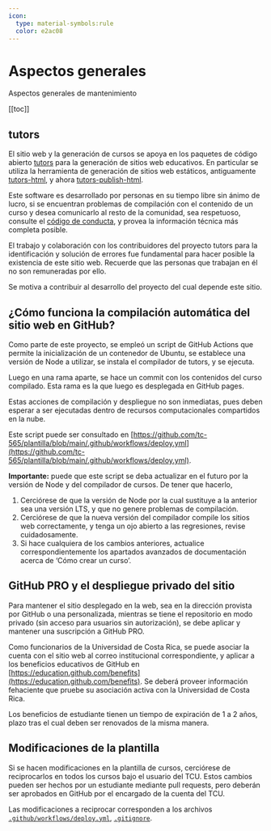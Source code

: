 ```yaml
---
icon: 
  type: material-symbols:rule
  color: e2ac08 
---
```

# Aspectos generales
Aspectos generales de mantenimiento

[[toc]]

## tutors
El sitio web y la generación de cursos se apoya en los paquetes de código abierto [tutors](https://github.com/tutors-sdk/tutors) para la generación de sitios web educativos. En particular se utiliza la herramienta de generación de sitios web estáticos, antiguamente [tutors-html](https://www.npmjs.com/package/tutors-html), y ahora [tutors-publish-html](https://www.npmjs.com/package/tutors-publish-html).

Este software es desarrollado por personas en su tiempo libre sin ánimo de lucro, si se encuentran problemas de compilación con el contenido de un curso y desea comunicarlo al resto de la comunidad, sea respetuoso, consulte el [código de conducta](https://github.com/tutors-sdk/tutors/blob/main/CODE_OF_CONDUCT.md), y provea la información técnica más completa posible.

El trabajo y colaboración con los contribuidores del proyecto tutors para la identificación y solución de errores fue fundamental para hacer posible la existencia de este sitio web. Recuerde que las personas que trabajan en él no son remuneradas por ello.

Se motiva a contribuir al desarrollo del proyecto del cual depende este sitio.

## ¿Cómo funciona la compilación automática del sitio web en GitHub?
Como parte de este proyecto, se empleó un script de GitHub Actions que permite la inicialización de un contenedor de Ubuntu, se establece una versión de Node a utilizar, se instala el compilador de tutors, y se ejecuta.

Luego en una rama aparte, se hace un commit con los contenidos del curso compilado. Esta rama es la que luego es desplegada en GitHub pages.

Estas acciones de compilación y despliegue no son inmediatas, pues deben esperar a ser ejecutadas dentro de recursos computacionales compartidos en la nube.

Este script puede ser consultado en [https://github.com/tc-565/plantilla/blob/main/.github/workflows/deploy.yml](https://github.com/tc-565/plantilla/blob/main/.github/workflows/deploy.yml).

**Importante:** puede que este script se deba actualizar en el futuro por la versión de Node y del compilador de cursos. De tener que hacerlo,
1. Cerciórese de que la versión de Node por la cual sustituye a la anterior sea una versión LTS, y que no genere problemas de compilación.
2. Cerciórese de que la nueva versión del compilador compile los sitios web correctamente, y tenga un ojo abierto a las regresiones, revise cuidadosamente.
3. Si hace cualquiera de los cambios anteriores, actualice correspondientemente los apartados avanzados de documentación acerca de ‘Cómo crear un curso’.

## GitHub PRO y el despliegue privado del sitio
Para mantener el sitio desplegado en la web, sea en la dirección provista por GitHub o una personalizada, mientras se tiene el repositorio en modo privado (sin acceso para usuarios sin autorización), se debe aplicar y mantener una suscripción a GitHub PRO.

Como funcionarios de la Universidad de Costa Rica, se puede asociar la cuenta con el sitio web al correo institucional correspondiente, y aplicar a los beneficios educativos de GitHub en [https://education.github.com/benefits](https://education.github.com/benefits). Se deberá proveer información fehaciente que pruebe su asociación activa con la Universidad de Costa Rica.

Los beneficios de estudiante tienen un tiempo de expiración de 1 a 2 años, plazo tras el cual deben ser renovados de la misma manera.

## Modificaciones de la plantilla
Si se hacen modificaciones en la plantilla de cursos, cerciórese de reciprocarlos en todos los cursos bajo el usuario del TCU. Estos cambios pueden ser hechos por un estudiante mediante pull requests, pero deberán ser aprobados en GitHub por el encargado de la cuenta del TCU.

Las modificaciones a reciprocar corresponden a los archivos [`.github/workflows/deploy.yml`](https://github.com/tc-565/plantilla/blob/main/.github/workflows/deploy.yml), [`.gitignore`](https://github.com/tc-565/plantilla/blob/main/.gitignore).